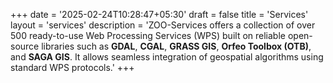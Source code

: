 +++
date = '2025-02-24T10:28:47+05:30'
draft = false
title = 'Services'
layout = 'services'
description = 'ZOO-Services offers a collection of over 500 ready-to-use Web Processing Services (WPS) built on reliable open-source libraries such as **GDAL**, **CGAL**, **GRASS GIS**, **Orfeo Toolbox (OTB)**, and **SAGA GIS**. It allows seamless integration of geospatial algorithms using standard WPS protocols.'
+++
